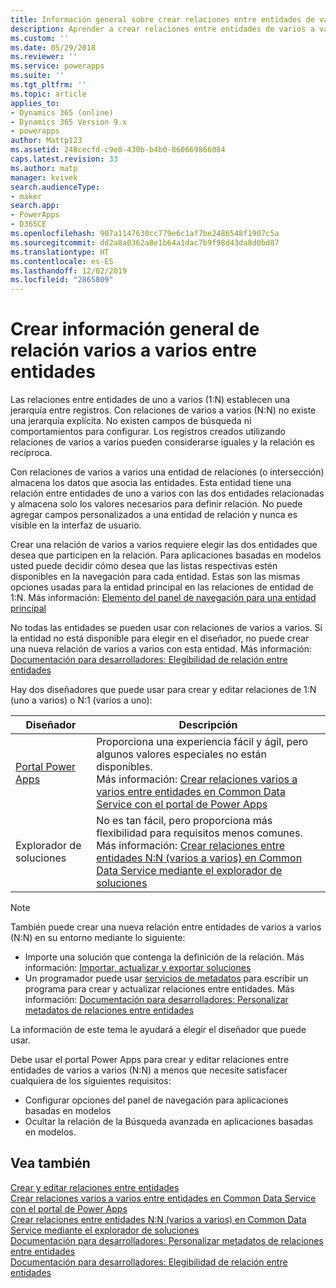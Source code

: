 ```yaml
---
title: Información general sobre crear relaciones entre entidades de varios a varios en Common Data Service | MicrosoftDocs
description: Aprender a crear relaciones entre entidades de varios a varios
ms.custom: ''
ms.date: 05/29/2018
ms.reviewer: ''
ms.service: powerapps
ms.suite: ''
ms.tgt_pltfrm: ''
ms.topic: article
applies_to:
- Dynamics 365 (online)
- Dynamics 365 Version 9.x
- powerapps
author: Mattp123
ms.assetid: 248cecfd-c9e8-430b-b4b0-860669866084
caps.latest.revision: 33
ms.author: matp
manager: kvivek
search.audienceType:
- maker
search.app:
- PowerApps
- D365CE
ms.openlocfilehash: 907a1147630cc779e6c1af7be2486548f1907c5a
ms.sourcegitcommit: dd2a8a0362a8e1b64a1dac7b9f98d43da8d0bd87
ms.translationtype: HT
ms.contentlocale: es-ES
ms.lasthandoff: 12/02/2019
ms.locfileid: "2865809"
---
```

# <a name="create-many-to-many-entity-relationships-overview"></a>Crear información general de relación varios a varios entre entidades

Las relaciones entre entidades de uno a varios (1:N) establecen una jerarquía entre registros. Con relaciones de varios a varios (N:N) no existe una jerarquía explícita. No existen campos de búsqueda ni comportamientos para configurar. Los registros creados utilizando relaciones de varios a varios pueden considerarse iguales y la relación es recíproca.  
  
Con relaciones de varios a varios una entidad de relaciones (o intersección) almacena los datos que asocia las entidades. Esta entidad tiene una relación entre entidades de uno a varios con las dos entidades relacionadas y almacena solo los valores necesarios para definir relación. No puede agregar campos personalizados a una entidad de relación y nunca es visible en la interfaz de usuario. 
  
Crear una relación de varios a varios requiere elegir las dos entidades que desea que participen en la relación. Para aplicaciones basadas en modelos usted puede decidir cómo desea que las listas respectivas estén disponibles en la navegación para cada entidad. Estas son las mismas opciones usadas para la entidad principal en las relaciones de entidad de 1:N. Más información: [Elemento del panel de navegación para una entidad principal](create-edit-1n-relationships-solution-explorer.md#navigation-pane-item-for-primary-entity)
  
No todas las entidades se pueden usar con relaciones de varios a varios. Si la entidad no está disponible para elegir en el diseñador, no puede crear una nueva relación de varios a varios con esta entidad. Más información: [Documentación para desarrolladores: Elegibilidad de relación entre entidades](https://docs.microsoft.com/dynamics365/customer-engagement/developer/entity-relationship-eligibility)

Hay dos diseñadores que puede usar para crear y editar relaciones de 1:N (uno a varios) o N:1 (varios a uno):

|Diseñador| Descripción|
|--|--|
|[Portal Power Apps](https://make.powerapps.com/?utm_source=padocs&utm_medium=linkinadoc&utm_campaign=referralsfromdoc)|Proporciona una experiencia fácil y ágil, pero algunos valores especiales no están disponibles.<br />Más información: [Crear relaciones varios a varios entre entidades en Common Data Service con el portal de Power Apps](create-edit-nn-relationships-portal.md)|
|Explorador de soluciones|No es tan fácil, pero proporciona más flexibilidad para requisitos menos comunes.<br />Más información: [Crear relaciones entre entidades N:N (varios a varios) en Common Data Service mediante el explorador de soluciones](create-edit-nn-relationships-solution-explorer.md) |

> [!NOTE]
> También puede crear una nueva relación entre entidades de varios a varios (N:N) en su entorno mediante lo siguiente:
> - Importe una solución que contenga la definición de la relación. Más información: [Importar, actualizar y exportar soluciones](import-update-export-solutions.md)
> - Un programador puede usar [servicios de metadatos](../../developer/common-data-service/metadata-services.md) para escribir un programa para crear y actualizar relaciones entre entidades. Más información: [Documentación para desarrolladores: Personalizar metadatos de relaciones entre entidades](https://docs.microsoft.com/dynamics365/customer-engagement/developer/customize-entity-relationship-metadata)

La información de este tema le ayudará a elegir el diseñador que puede usar. 

Debe usar el portal Power Apps para crear y editar relaciones entre entidades de varios a varios (N:N) a menos que necesite satisfacer cualquiera de los siguientes requisitos:

- Configurar opciones del panel de navegación para aplicaciones basadas en modelos
- Ocultar la relación de la Búsqueda avanzada en aplicaciones basadas en modelos.

## <a name="see-also"></a>Vea también

[Crear y editar relaciones entre entidades](create-edit-entity-relationships.md)<br />
[Crear relaciones varios a varios entre entidades en Common Data Service con el portal de Power Apps](create-edit-nn-relationships-portal.md)<br />
[Crear relaciones entre entidades N:N (varios a varios) en Common Data Service mediante el explorador de soluciones](create-edit-nn-relationships-solution-explorer.md)<br />
[Documentación para desarrolladores: Personalizar metadatos de relaciones entre entidades](https://docs.microsoft.com/dynamics365/customer-engagement/developer/customize-entity-relationship-metadata)<br />
[Documentación para desarrolladores: Elegibilidad de relación entre entidades](https://docs.microsoft.com/dynamics365/customer-engagement/developer/entity-relationship-eligibility)
